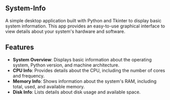 ## System-Info

A simple desktop application built with Python and Tkinter to display basic system information. This app provides an easy-to-use graphical interface to view details about your system's hardware and software.

## Features

- **System Overview**: Displays basic information about the operating system, Python version, and machine architecture.
- **CPU Info**: Provides details about the CPU, including the number of cores and frequency.
- **Memory Info**: Shows information about the system's RAM, including total, used, and available memory.
- **Disk Info**: Lists details about disk usage and available space.
